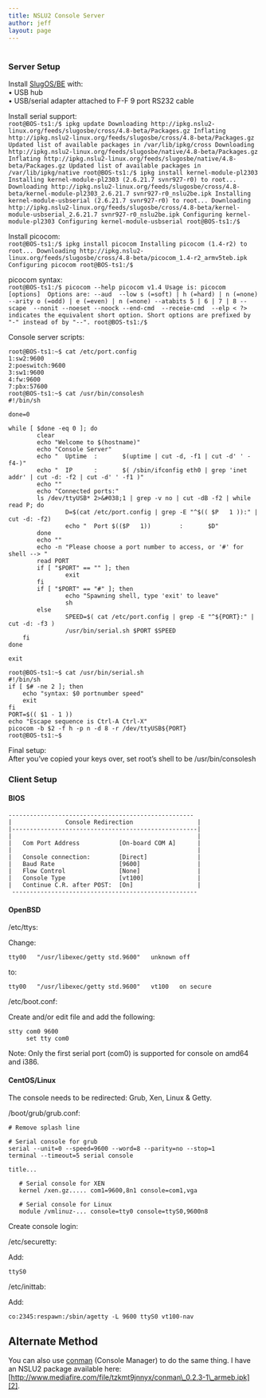 ```yaml
---
title: NSLU2 Console Server
author: jeff
layout: page
---
```

# 

### Server Setup

Install [SlugOS/BE][1] with:  
• USB hub  
• USB/serial adapter attached to F-F 9 port RS232 cable

 [1]: http://www.nslu2-linux.org/wiki/SlugOS/SlugOSBE

Install serial support:  
`
root@BOS-ts1:/$ ipkg update
Downloading http://ipkg.nslu2-linux.org/feeds/slugosbe/cross/4.8-beta/Packages.gz
Inflating http://ipkg.nslu2-linux.org/feeds/slugosbe/cross/4.8-beta/Packages.gz
Updated list of available packages in /var/lib/ipkg/cross
Downloading http://ipkg.nslu2-linux.org/feeds/slugosbe/native/4.8-beta/Packages.gz
Inflating http://ipkg.nslu2-linux.org/feeds/slugosbe/native/4.8-beta/Packages.gz
Updated list of available packages in /var/lib/ipkg/native
root@BOS-ts1:/$ ipkg install kernel-module-pl2303
Installing kernel-module-pl2303 (2.6.21.7 svnr927-r0) to root...
Downloading http://ipkg.nslu2-linux.org/feeds/slugosbe/cross/4.8-beta/kernel-module-pl2303_2.6.21.7 svnr927-r0_nslu2be.ipk
Installing kernel-module-usbserial (2.6.21.7 svnr927-r0) to root...
Downloading http://ipkg.nslu2-linux.org/feeds/slugosbe/cross/4.8-beta/kernel-module-usbserial_2.6.21.7 svnr927-r0_nslu2be.ipk
Configuring kernel-module-pl2303
Configuring kernel-module-usbserial
root@BOS-ts1:/$
`

Install picocom:  
`
root@BOS-ts1:/$ ipkg install picocom
Installing picocom (1.4-r2) to root...
Downloading http://ipkg.nslu2-linux.org/feeds/slugosbe/cross/4.8-beta/picocom_1.4-r2_armv5teb.ipk
Configuring picocom
root@BOS-ts1:/$
`

picocom syntax:  
`
root@BOS-ts1:/$ picocom --help
picocom v1.4
Usage is: picocom [options] 
Options are:
  --aud 
  --low s (=soft) | h (=hard) | n (=none)
  --arity o (=odd) | e (=even) | n (=none)
  --atabits 5 | 6 | 7 | 8
  --scape 
  --nonit
  --noeset
  --noock
  --end-cmd 
  --receie-cmd 
  --elp
< ?> indicates the equivalent short option.
Short options are prefixed by "-" instead of by "--".
root@BOS-ts1:/$
`

Console server scripts:

    root@BOS-ts1:~$ cat /etc/port.config 
    1:sw2:9600
    2:poeswitch:9600
    3:sw1:9600
    4:fw:9600
    7:pbx:57600
    root@BOS-ts1:~$ cat /usr/bin/consolesh 
    #!/bin/sh
    
    done=0
    
    while [ $done -eq 0 ]; do
            clear
            echo "Welcome to $(hostname)"
            echo "Console Server"
            echo "  Uptime  :       $(uptime | cut -d, -f1 | cut -d' ' -f4-)"
            echo "  IP      :       $( /sbin/ifconfig eth0 | grep 'inet addr' | cut -d: -f2 | cut -d' ' -f1 )"
            echo ""
            echo "Connected ports:"
            ls /dev/ttyUSB* 2>&#038;1 | grep -v no | cut -dB -f2 | while read P; do
                    D=$(cat /etc/port.config | grep -E "^$(( $P   1 )):" | cut -d: -f2)
                    echo "  Port $(($P   1))        :       $D"
            done
            echo ""
            echo -n "Please choose a port number to access, or '#' for shell --> "
            read PORT
            if [ "$PORT" == "" ]; then
                    exit
            fi
            if [ "$PORT" == "#" ]; then
                    echo "Spawning shell, type 'exit' to leave"
                    sh
            else
                    SPEED=$( cat /etc/port.config | grep -E "^${PORT}:" | cut -d: -f3 )
                    /usr/bin/serial.sh $PORT $SPEED
    	fi
    done
    
    exit
    
    root@BOS-ts1:~$ cat /usr/bin/serial.sh 
    #!/bin/sh
    if [ $# -ne 2 ]; then
    	echo "syntax: $0 portnumber speed"
    	exit
    fi
    PORT=$(( $1 - 1 ))
    echo "Escape sequence is Ctrl-A Ctrl-X"
    picocom -b $2 -f h -p n -d 8 -r /dev/ttyUSB${PORT}
    root@BOS-ts1:~$
    

Final setup:  
After you’ve copied your keys over, set root’s shell to be /usr/bin/consolesh

### Client Setup

#### BIOS

    ---------------------------------------------------- 
    |               Console Redirection                  |
    |----------------------------------------------------|
    |                                                    |
    |   Com Port Address           [On-board COM A]      |
    |                                                    |
    |   Console connection:        [Direct]              |
    |   Baud Rate                  [9600]                |
    |   Flow Control               [None]                |
    |   Console Type               [vt100]               |
    |   Continue C.R. after POST:  [On]                  |
     ---------------------------------------------------- 
    

#### OpenBSD

/etc/ttys:

Change:

    tty00   "/usr/libexec/getty std.9600"   unknown off
    

to:

    tty00   "/usr/libexec/getty std.9600"   vt100   on secure
    

/etc/boot.conf:

Create and/or edit file and add the following:

    stty com0 9600
         set tty com0
    

Note: Only the first serial port (com0) is supported for console on amd64 and i386.

#### CentOS/Linux

The console needs to be redirected: Grub, Xen, Linux & Getty.

/boot/grub/grub.conf:

    # Remove splash line
    
    # Serial console for grub
    serial --unit=0 --speed=9600 --word=8 --parity=no --stop=1
    terminal --timeout=5 serial console
    
    title...
    
       # Serial console for XEN
       kernel /xen.gz..... com1=9600,8n1 console=com1,vga
    
       # Serial console for Linux
       module /vmlinuz-... console=tty0 console=ttyS0,9600n8
    

Create console login:

/etc/securetty:

Add:

    ttyS0
    

/etc/inittab:

Add:

    co:2345:respawn:/sbin/agetty -L 9600 ttyS0 vt100-nav
    

## Alternate Method

You can also use [conman]() (Console Manager) to do the same thing. I have an NSLU2 package available here:  
[http://www.mediafire.com/file/tzkmt9jnnyx/conman\_0.2.3-1\_armeb.ipk][2].

 [2]: http://www.mediafire.com/file/tzkmt9jnnyx/conman_0.2.3-1_armeb.ipk